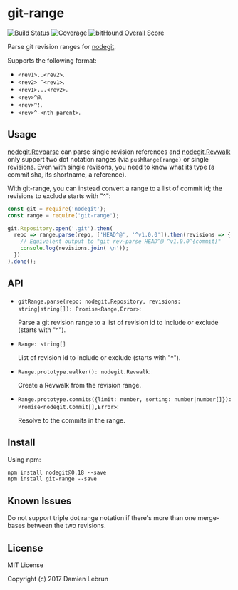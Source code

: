 # git-range

[![Build Status][ci-badge]][travis]
[![Coverage][codecov-badge]][codecov]
[![bitHound Overall Score][bithound-badge]][bithound]

Parse git revision ranges for [nodegit].

Supports the following format:

- `<rev1>..<rev2>`.
- `<rev2> ^<rev1>`.
- `<rev1>...<rev2>`.
- `<rev>^@`.
- `<rev>^!`.
- `<rev>^-<nth parent>`.


## Usage

[nodegit.Revparse] can parse single revision references and [nodegit.Revwalk] only support two dot notation ranges (via `pushRange(range)` or single revisions. Even with single revisons, you need to know what its type (a commit sha, its shortname, a reference).

With git-range, you can instead convert a range to a list of commit id; the revisions to exclude starts with "^":
```js
const git = require('nodegit');
const range = require('git-range');

git.Repository.open('.git').then(
  repo => range.parse(repo, ['HEAD^@', '^v1.0.0']).then(revisions => {
    // Equivalent output to "git rev-parse HEAD^@ ^v1.0.0^{commit}"
    console.log(revisions.join('\n'));
  })
).done();
```


## API

- `gitRange.parse(repo: nodegit.Repository, revisions: string|string[]): Promise<Range,Error>`:

  Parse a git revision range to a list of revision id to include or exclude (starts with "^").

- `Range: string[]`

  List of revision id to include or exclude (starts with "^").

- `Range.prototype.walker(): nodegit.Revwalk`:

  Create a Revwalk from the revision range.

- `Range.prototype.commits({limit: number, sorting: number|number[]}): Promise<nodegit.Commit[],Error>`:

  Resolve to the commits in the range.


## Install

Using npm:
```
npm install nodegit@0.18 --save
npm install git-range --save
```


## Known Issues

Do not support triple dot range notation if there's more than one merge-bases between the two revisions.


## License

MIT License

Copyright (c) 2017 Damien Lebrun


[nodegit]: http://www.nodegit.org/
[nodegit.Revparse]: http://www.nodegit.org/api/revparse/#single
[nodegit.Revwalk]: http://www.nodegit.org/api/revwalk/#pushRange

[travis]: https://travis-ci.org/dinoboff/git-range
[ci-badge]: https://travis-ci.org/dinoboff/git-range.svg?branch=master
[bithound]: https://www.bithound.io/github/dinoboff/git-range
[bithound-badge]: https://www.bithound.io/github/dinoboff/git-range/badges/score.svg
[codecov]: https://codecov.io/gh/dinoboff/git-range
[codecov-badge]: https://codecov.io/gh/dinoboff/git-range/branch/master/graph/badge.svg
